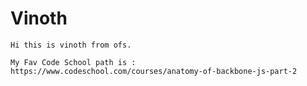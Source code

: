 Vinoth
======
	Hi this is vinoth from ofs.
	
	My Fav Code School path is : https://www.codeschool.com/courses/anatomy-of-backbone-js-part-2